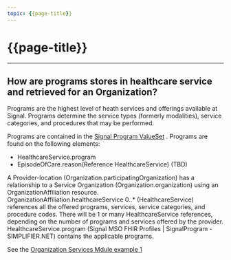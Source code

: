 ```yaml
---
topic: {{page-title}}
---
```


# {{page-title}}

---

## How are programs stores in healthcare service and retrieved for an Organization?

Programs are the highest level of heath services and offerings available at Signal.  Programs determine the service types (formerly modalities), service categories, and procedures that may be performed.

Programs are contained in the [Signal Program ValueSet](http://signalbhn.org/fhir/ValueSet/signal-program) .  Programs are found on the following elements:
- HealthcareService.program
- EpisodeOfCare.reason(Reference HealthcareService) (TBD)

A Provider-location (Organization.participatingOrganization) has a relationship to a Service Organization (Organization.organization) using an OrganizationAffiliation resource.  
OrganizationAffiliation.healthcareService 0..* (HealthcareService) references all the offered programs, services, service categories, and procedure codes.  There will be 1 or many HealthcareService references, depending on the number of programs and services offered by the provider.
HealthcareService.program (Signal MSO FHIR Profiles | SignalProgram - SIMPLIFIER.NET) contains the applicable programs. 

See the [Organization Services Mdule example 1]()